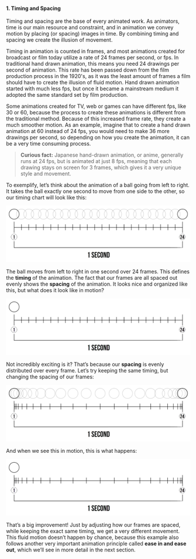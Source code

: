 #### 1. Timing and Spacing

Timing and spacing are the base of every animated work. As animators, time is our main resource and constraint, and in animation we convey motion by placing \(or spacing\) images in time. By combining timing and spacing we create the illusion of movement.

Timing in animation is counted in frames, and most animations created for broadcast or film today utilize a rate of 24 frames per second, or fps. In traditional hand drawn animation, this means you need 24 drawings per second of animation. This rate has been passed down from the film production process in the 1920's, as it was the least amount of frames a film should have to create the illusion of fluid motion. Hand drawn animation started with much less fps, but once it became a mainstream medium it adopted the same standard set by film production.

Some animations created for TV, web or games can have different fps, like 30 or 60, because the process to create these animations is different from the traditional method. Because of this increased frame rate, they create a much smoother motion. As an example, imagine that to create a hand drawn animation at 60 instead of 24 fps, you would need to make 36 more drawings per second, so depending on how you create the animation, it can be a very time consuming process.

> **Curious fact:** Japanese hand-drawn animation, or anime, generally runs at 24 fps, but is animated at just 8 fps, meaning that each drawing stays on screen for 3 frames, which gives it a very unique style and movement.

To exemplify, let’s think about the animation of a ball going from left to right. It takes the ball exactly one second to move from one side to the other, so our timing chart will look like this:

![](/assets/01_timing01.png)

The ball moves from left to right in one second over 24 frames. This defines the **timing** of the animation. The fact that our frames are all spaced out evenly shows the **spacing** of the animation. It looks nice and organized like this, but what does it look like in motion?

![](/assets/02_timing01_anim.gif)

Not incredibly exciting is it? That’s because our **spacing** is evenly distributed over every frame. Let’s try keeping the same timing, but changing the spacing of our frames:

![](/assets/03_timing02.png)

And when we see this in motion, this is what happens:

![](/assets/04_05_timing02_anim.gif)

That’s a big improvement! Just by adjusting how our frames are spaced, while keeping the exact same timing, we get a very different movement. This fluid motion doesn’t happen by chance, because this example also follows another very important animation principle called **ease in and ease out**, which we’ll see in more detail in the next section.